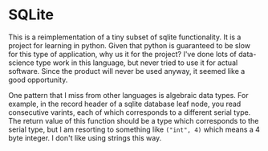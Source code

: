 # SQLite

This is a reimplementation of a tiny subset of sqlite functionality.
It is a project for learning in python. Given that python is guaranteed
to be slow for this type of application, why us it for the project? 
I've done lots of data-science type work in this language, but never
tried to use it for actual software. Since the product will never be 
used anyway, it seemed like a good opportunity. 

One pattern that I miss from other languages is algebraic data types. 
For example, in the record header of a sqlite database leaf node, 
you read consecutive varints, each of which corresponds to a different
serial type. The return value of this function should be a type which 
corresponds to the serial type, but I am resorting to something like
`("int", 4)` which means a 4 byte integer. I don't like using strings
this way.
